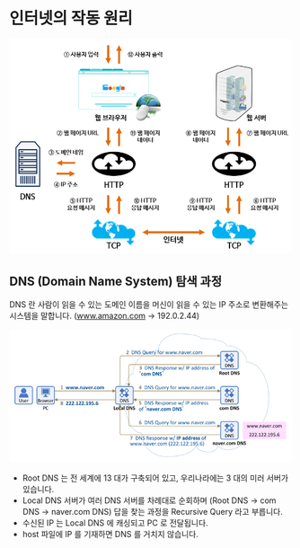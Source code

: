 # 인터넷의 작동 원리

![](../../.gitbook/assets/2021-07-04-00-50-55.png)

## DNS (Domain Name System) 탐색 과정

DNS 란 사람이 읽을 수 있는 도메인 이름을 머신이 읽을 수 있는 IP 주소로 변환해주는 시스템을 말합니다. (www.amazon.com -> 192.0.2.44)

![](../../.gitbook/assets/2021-07-04-01-08-11.png)

* Root DNS 는 전 세계에 13 대가 구축되어 있고, 우리나라에는 3 대의 미러 서버가 있습니다.
* Local DNS 서버가 여러 DNS 서버를 차례대로 순회하며 (Root DNS -> com DNS -> naver.com DNS) 답을 찾는 과정을 Recursive Query 라고 부릅니다.
* 수신된 IP 는 Local DNS 에 캐싱되고 PC 로 전달됩니다.
* host 파일에 IP 를 기재하면 DNS 를 거치지 않습니다.

